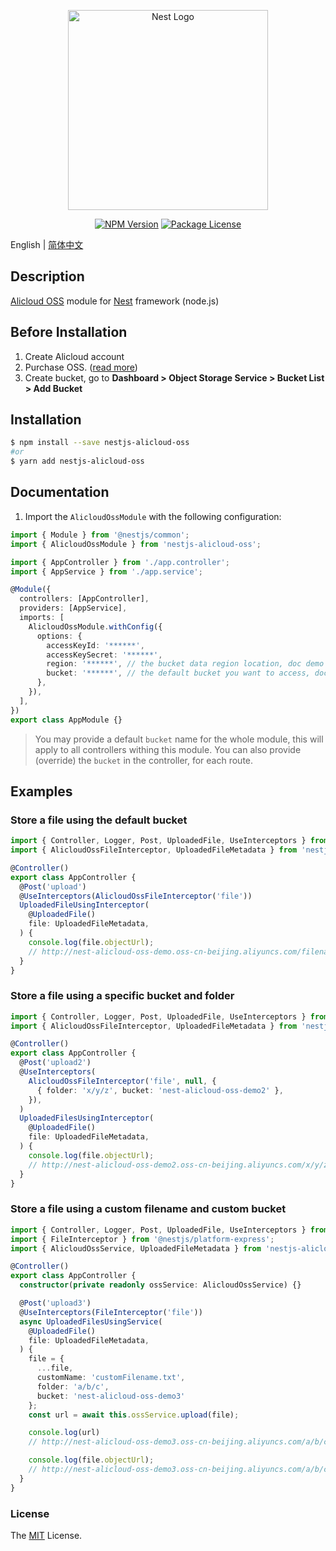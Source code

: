 <p align="center">
  <a href="http://nestjs.com/" target="blank"><img src="https://nestjs.com/img/logo_text.svg" width="320" alt="Nest Logo" /></a>
</p>

<p align="center">
    <a href="https://www.npmjs.com/package/nestjs-alicloud-oss"><img src="https://img.shields.io/npm/v/nestjs-alicloud-oss.svg" alt="NPM Version" /></a>
    <a href="https://www.npmjs.com/package/nestjs-alicloud-oss"><img src="https://img.shields.io/npm/l/nestjs-alicloud-oss.svg" alt="Package License" /></a>
</p>

English | [简体中文](README-zh_CN.md)

## Description

[Alicloud OSS](https://www.aliyun.com/product/oss) module for [Nest](https://github.com/nestjs/nest) framework (node.js)

## Before Installation

1. Create Alicloud account
2. Purchase OSS. ([read more](https://www.aliyun.com/product/oss))
3. Create bucket, go to **Dashboard > Object Storage Service > Bucket List > Add Bucket**

## Installation

```bash
$ npm install --save nestjs-alicloud-oss
#or
$ yarn add nestjs-alicloud-oss
```

## Documentation

1. Import the `AlicloudOssModule` with the following configuration:

```typescript
import { Module } from '@nestjs/common';
import { AlicloudOssModule } from 'nestjs-alicloud-oss';

import { AppController } from './app.controller';
import { AppService } from './app.service';

@Module({
  controllers: [AppController],
  providers: [AppService],
  imports: [
    AlicloudOssModule.withConfig({
      options: {
        accessKeyId: '******',
        accessKeySecret: '******',
        region: '******', // the bucket data region location, doc demo used 'oss-cn-beijing'.
        bucket: '******', // the default bucket you want to access, doc demo used 'nest-alicloud-oss-demo'.
      },
    }),
  ],
})
export class AppModule {}
```

> You may provide a default `bucket` name for the whole module, this will apply to all controllers withing this module. You can also provide (override) the `bucket` in the controller, for each route.

## Examples

### Store a file using the default bucket

```typescript
import { Controller, Logger, Post, UploadedFile, UseInterceptors } from '@nestjs/common';
import { AlicloudOssFileInterceptor, UploadedFileMetadata } from 'nestjs-alicloud-oss';

@Controller()
export class AppController {
  @Post('upload')
  @UseInterceptors(AlicloudOssFileInterceptor('file'))
  UploadedFileUsingInterceptor(
    @UploadedFile()
    file: UploadedFileMetadata,
  ) {
    console.log(file.objectUrl);
    // http://nest-alicloud-oss-demo.oss-cn-beijing.aliyuncs.com/filename
  }
}
```

### Store a file using a specific bucket and folder

```typescript
import { Controller, Logger, Post, UploadedFile, UseInterceptors } from '@nestjs/common';
import { AlicloudOssFileInterceptor, UploadedFileMetadata } from 'nestjs-alicloud-oss';

@Controller()
export class AppController {
  @Post('upload2')
  @UseInterceptors(
    AlicloudOssFileInterceptor('file', null, {
      { folder: 'x/y/z', bucket: 'nest-alicloud-oss-demo2' },
    }),
  )
  UploadedFilesUsingInterceptor(
    @UploadedFile()
    file: UploadedFileMetadata,
  ) {
    console.log(file.objectUrl);
    // http://nest-alicloud-oss-demo2.oss-cn-beijing.aliyuncs.com/x/y/z/filename
  }
}
```

### Store a file using a custom filename and custom bucket

```typescript
import { Controller, Logger, Post, UploadedFile, UseInterceptors } from '@nestjs/common';
import { FileInterceptor } from '@nestjs/platform-express';
import { AlicloudOssService, UploadedFileMetadata } from 'nestjs-alicloud-oss';

@Controller()
export class AppController {
  constructor(private readonly ossService: AlicloudOssService) {}

  @Post('upload3')
  @UseInterceptors(FileInterceptor('file'))
  async UploadedFilesUsingService(
    @UploadedFile()
    file: UploadedFileMetadata,
  ) {
    file = {
      ...file,
      customName: 'customFilename.txt',
      folder: 'a/b/c',
      bucket: 'nest-alicloud-oss-demo3'
    };
    const url = await this.ossService.upload(file);

    console.log(url)
    // http://nest-alicloud-oss-demo3.oss-cn-beijing.aliyuncs.com/a/b/c/customFilename.txt

    console.log(file.objectUrl);
    // http://nest-alicloud-oss-demo3.oss-cn-beijing.aliyuncs.com/a/b/c/customFilename.txt
  }
}
```

### License

The [MIT](LICENSE) License.
